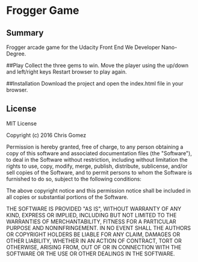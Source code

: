 # Frogger Game
## Summary
Frogger arcade game for the Udacity Front End We Developer Nano-Degree.

##Play
Collect the three gems to win. Move the player using the up/down and left/right keys Restart browser to play again.

##Installation
Download the project and open the index.html file in your browser.

## License

MIT License

Copyright (c) 2016 Chris Gomez

Permission is hereby granted, free of charge, to any person obtaining a copy
of this software and associated documentation files (the "Software"), to deal
in the Software without restriction, including without limitation the rights
to use, copy, modify, merge, publish, distribute, sublicense, and/or sell
copies of the Software, and to permit persons to whom the Software is
furnished to do so, subject to the following conditions:

The above copyright notice and this permission notice shall be included in all
copies or substantial portions of the Software.

THE SOFTWARE IS PROVIDED "AS IS", WITHOUT WARRANTY OF ANY KIND, EXPRESS OR
IMPLIED, INCLUDING BUT NOT LIMITED TO THE WARRANTIES OF MERCHANTABILITY,
FITNESS FOR A PARTICULAR PURPOSE AND NONINFRINGEMENT. IN NO EVENT SHALL THE
AUTHORS OR COPYRIGHT HOLDERS BE LIABLE FOR ANY CLAIM, DAMAGES OR OTHER
LIABILITY, WHETHER IN AN ACTION OF CONTRACT, TORT OR OTHERWISE, ARISING FROM,
OUT OF OR IN CONNECTION WITH THE SOFTWARE OR THE USE OR OTHER DEALINGS IN THE
SOFTWARE.
